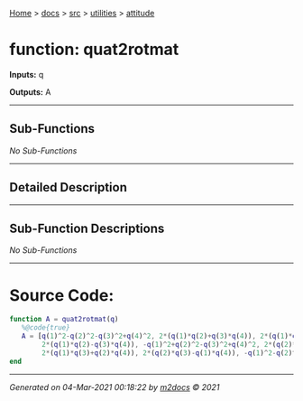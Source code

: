 [Home](../../../index.md) > [docs](../../../docs_index.md) > [src](../../src_index.md) > [utilities](../utilities_index.md) > [attitude](attitude_index.md)  


# function: quat2rotmat



**Inputs:** q

**Outputs:** A

 ***

## Sub-Functions

*No Sub-Functions*

 ***

## Detailed Description



 ***

## Sub-Function Descriptions

*No Sub-Functions*

 
 *** 

# Source Code:

 ```matlab 
 function A = quat2rotmat(q)
    %@code{true}
    A = [q(1)^2-q(2)^2-q(3)^2+q(4)^2, 2*(q(1)*q(2)+q(3)*q(4)), 2*(q(1)*q(3)-q(2)*q(4));
         2*(q(1)*q(2)-q(3)*q(4)), -q(1)^2+q(2)^2-q(3)^2+q(4)^2, 2*(q(2)*q(3)+q(1)*q(4));
         2*(q(1)*q(3)+q(2)*q(4)), 2*(q(2)*q(3)-q(1)*q(4)), -q(1)^2-q(2)^2+q(3)^2+q(4)^2];
end 
``` 
 
***

*Generated on 04-Mar-2021 00:18:22 by [m2docs](https://github.com/crgnam-research/m2docs) © 2021*
